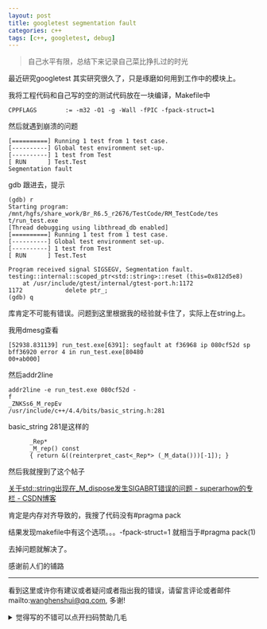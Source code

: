```yaml
---
layout: post
title: googletest segmentation fault
categories: c++
tags: [c++, googletest, debug]
---
```

  



> 自己水平有限，总结下来记录自己菜比挣扎过的时光



最近研究googletest 其实研究很久了，只是琢磨如何用到工作中的模块上。

我将工程代码和自己写的空的测试代码放在一块编译，Makefile中

```
CPPFLAGS        := -m32 -O1 -g -Wall -fPIC -fpack-struct=1 
```

然后就遇到崩溃的问题

```
[==========] Running 1 test from 1 test case.
[----------] Global test environment set-up.
[----------] 1 test from Test
[ RUN      ] Test.Test
Segmentation fault
```

gdb 跟进去，提示

```
(gdb) r
Starting program: /mnt/hgfs/share_work/Br_R6.5_r2676/TestCode/RM_TestCode/tes                                                                                 t/run_test.exe
[Thread debugging using libthread_db enabled]
[==========] Running 1 test from 1 test case.
[----------] Global test environment set-up.
[----------] 1 test from Test
[ RUN      ] Test.Test

Program received signal SIGSEGV, Segmentation fault.
testing::internal::scoped_ptr<std::string>::reset (this=0x812d5e8)
    at /usr/include/gtest/internal/gtest-port.h:1172
1172            delete ptr_;
(gdb) q
```

库肯定不可能有错误。问题到这里根据我的经验就卡住了，实际上在string上。

我用dmesg查看

```
[52938.831139] run_test.exe[6391]: segfault at f36968 ip 080cf52d sp bff36920 error 4 in run_test.exe[80480                                                   00+ab000]
```

然后addr2line

```
addr2line -e run_test.exe 080cf52d -                                                   f
_ZNKSs6_M_repEv
/usr/include/c++/4.4/bits/basic_string.h:281
```

basic_string 281是这样的

```
      _Rep*
      _M_rep() const
      { return &((reinterpret_cast<_Rep*> (_M_data()))[-1]); }
```

然后我就搜到了这个帖子

[关于std::string出现在_M_dispose发生SIGABRT错误的问题 - superarhow的专栏 - CSDN博客](http://blog.csdn.net/superarhow/article/details/30063331)



肯定是内存对齐导致的，我搜了代码没有#pragma pack

结果发现makefile中有这个选项。。。-fpack-struct=1 就相当于#pragma pack(1)

去掉问题就解决了。

感谢前人们的铺路

---

看到这里或许你有建议或者疑问或者指出我的错误，请留言评论或者邮件mailto:wanghenshui@qq.com, 多谢! 
<details>
<summary>觉得写的不错可以点开扫码赞助几毛</summary>
<img src="https://wanghenshui.github.io/assets/wepay.png" alt="微信转账">
</details>